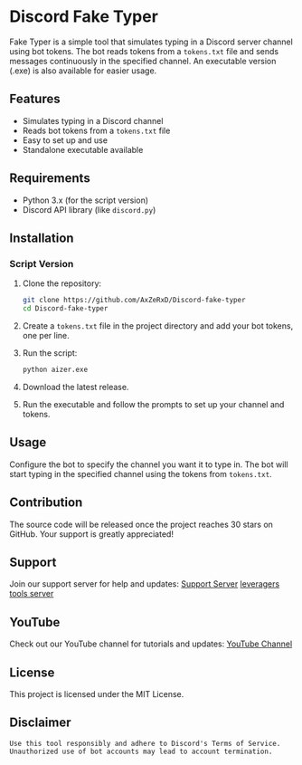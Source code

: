 
# Discord Fake Typer

Fake Typer is a simple tool that simulates typing in a Discord server channel using bot tokens. The bot reads tokens from a `tokens.txt` file and sends messages continuously in the specified channel. An executable version (.exe) is also available for easier usage.

## Features

- Simulates typing in a Discord channel
- Reads bot tokens from a `tokens.txt` file
- Easy to set up and use
- Standalone executable available

## Requirements

- Python 3.x (for the script version)
- Discord API library (like `discord.py`)

## Installation

### Script Version

1. Clone the repository:

   ```bash
   git clone https://github.com/AxZeRxD/Discord-fake-typer
   cd Discord-fake-typer
   ```



3. Create a `tokens.txt` file in the project directory and add your bot tokens, one per line.

4. Run the script:

   ```bash
   python aizer.exe
   ```


1. Download the latest release.
2. Run the executable and follow the prompts to set up your channel and tokens.

## Usage

Configure the bot to specify the channel you want it to type in. The bot will start typing in the specified channel using the tokens from `tokens.txt`.

## Contribution

The source code will be released once the project reaches 30 stars on GitHub. Your support is greatly appreciated!

## Support

Join our support server for help and updates: [Support Server](https://discord.gg/rexa) [leveragers tools server](https://discord.gg/DKj7wfAu3W)

## YouTube

Check out our YouTube channel for tutorials and updates: [YouTube Channel](https://youtube.com/@nukers)

## License

This project is licensed under the MIT License.

## Disclaimer
```
Use this tool responsibly and adhere to Discord's Terms of Service. Unauthorized use of bot accounts may lead to account termination.
```

